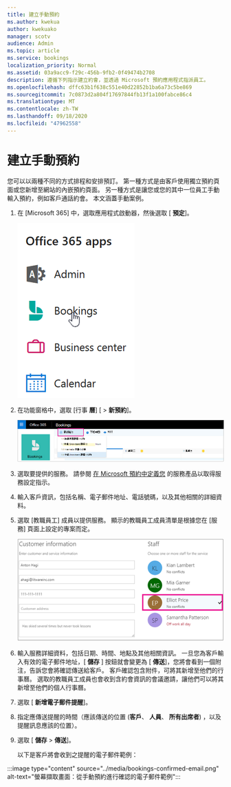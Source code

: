 ```yaml
---
title: 建立手動預約
ms.author: kwekua
author: kwekuako
manager: scotv
audience: Admin
ms.topic: article
ms.service: bookings
localization_priority: Normal
ms.assetid: 03a9acc9-f29c-456b-9fb2-0f49474b2708
description: 遵循下列指示建立約會，並透過 Microsoft 預約應用程式指派員工。
ms.openlocfilehash: dffc63b1f638c551e40d22852b1ba6a73c5be869
ms.sourcegitcommit: 7c0873d2a804f17697844fb13f1a100fabce86c4
ms.translationtype: MT
ms.contentlocale: zh-TW
ms.lasthandoff: 09/18/2020
ms.locfileid: "47962558"
---
```

# <a name="create-a-manual-booking"></a>建立手動預約

您可以以兩種不同的方式排程和安排預訂。 第一種方式是由客戶使用獨立預約頁面或您新增至網站的內嵌預約頁面。 另一種方式是讓您或您的其中一位員工手動輸入預約，例如客戶通話約會。 本文涵蓋手動案例。

1. 在 [Microsoft 365] 中，選取應用程式啟動器，然後選取 [ **預定**]。

   ![在應用程式啟動器中預訂的預約影像](../media/bookings-applauncher.png)

1. 在功能窗格中，選取 [行事 **曆**] [ \> **新預約**]。

   ![新預約使用者介面的影像](../media/bookings-newbooking.png)

1. 選取要提供的服務。 請參閱 [在 Microsoft 預約中定義您](define-service-offerings.md) 的服務產品以取得服務設定指示。

1. 輸入客戶資訊，包括名稱、電子郵件地址、電話號碼，以及其他相關的詳細資料。

1. 選取 [教職員工] 成員以提供服務。 顯示的教職員工成員清單是根據您在 [服務] 頁面上設定的專案而定。

   ![教職員工清單使用者介面的影像](../media/bookings-staff-list.png)

1. 輸入服務詳細資料，包括日期、時間、地點及其他相關資訊。 一旦您為客戶輸入有效的電子郵件地址，[ **儲存** ] 按鈕就會變更為 [ **傳送**]，您將會看到一個附注，告訴您會將確認傳送給客戶。 客戶確認包含附件，可將其新增至他們的行事曆。 選取的教職員工成員也會收到含約會資訊的會議邀請，讓他們可以將其新增至他們的個人行事曆。

1. 選取 [ **新增電子郵件提醒**]。

1. 指定應傳送提醒的時間（應該傳送的位置 (**客戶**、 **人員**、 **所有出席者**) ，以及提醒訊息應該的位置）。

1. 選取 [ **儲存** \> **傳送**]。

   以下是客戶將會收到之提醒的電子郵件範例：

:::image type="content" source="../media/bookings-confirmed-email.png" alt-text="螢幕擷取畫面：從手動預約進行確認的電子郵件範例":::